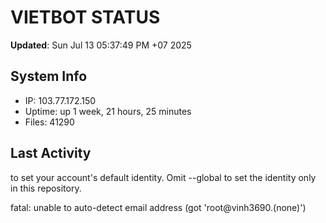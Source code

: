 # VIETBOT STATUS
**Updated**: Sun Jul 13 05:37:49 PM +07 2025

## System Info
- IP: 103.77.172.150
- Uptime: up 1 week, 21 hours, 25 minutes
- Files: 41290

## Last Activity

to set your account's default identity.
Omit --global to set the identity only in this repository.

fatal: unable to auto-detect email address (got 'root@vinh3690.(none)')
